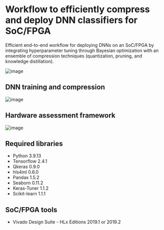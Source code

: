 # Workflow to efficiently compress and deploy DNN classifiers for SoC/FPGA

Efficient end-to-end workflow for deploying DNNs on an SoC/FPGA by integrating hyperparameter tuning through Bayesian optimization with an ensemble of compression techniques (quantization, pruning, and knowledge distillation).

![image](https://github.com/RomiSolMolina/workflowCompressionML/assets/13749513/56617ba0-e711-4241-b44b-67b1caa40c31)

## DNN training and compression

![image](https://github.com/RomiSolMolina/workflowCompressionML/assets/13749513/e234abec-ab56-4e16-8806-7f6859aaf384)

## Hardware assessment framework

![image](https://github.com/RomiSolMolina/workflowCompressionML/assets/13749513/70b1a633-cb2a-402a-b707-dd2bdea9dd9d)


## Required libraries
- Python 3.9.13
- Tensorflow 2.4.1
- Qkeras 0.9.0
- hls4ml 0.6.0
- Pandas 1.5.2
- Seaborn 0.11.2
- Keras-Tuner 1.1.2
- Scikit-learn 1.1.1

## SoC/FPGA tools
- Vivado Design Suite - HLx Editions 2019.1 or 2019.2


